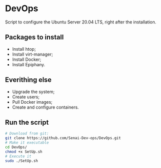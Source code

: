 # DevOps
Script to configure the Ubuntu Server 20.04 LTS, right after the installation.
## Packages to install
+ Install htop;
+ Install virt-manager;
+ Install Docker;
+ Install Epiphany.
## Everithing else
+ Upgrade the system;
+ Create users;
+ Pull Docker images;
+ Create and configure containers.
## Run the script
``` bash
# Download from git:
git clone https://github.com/Senai-Dev-ops/DevOps.git
# Make it executable
cd DevOps/
chmod +x SetUp.sh
# Execute it
sudo ./SetUp.sh
```
